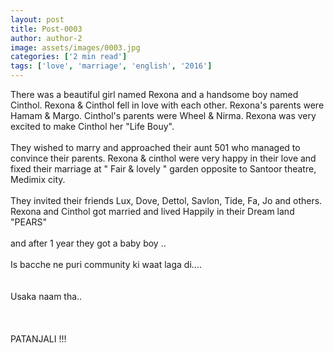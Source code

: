 ```yaml
---
layout: post
title: Post-0003
author: author-2
image: assets/images/0003.jpg
categories: ['2 min read']
tags: ['love', 'marriage', 'english', '2016']
---
```

There was a beautiful girl named Rexona and a handsome boy named Cinthol. Rexona & Cinthol fell in love with each other. Rexona's  parents were Hamam & Margo. Cinthol's parents were Wheel & Nirma. Rexona was very excited to make Cinthol her "Life Bouy".  <br>
   <br>
 They wished to marry and approached  their aunt 501 who managed to convince their parents. Rexona & cinthol were very happy in their  love and fixed their marriage at " Fair & lovely " garden opposite to Santoor theatre, Medimix city.  <br>
   <br>
 They invited their friends Lux, Dove, Dettol, Savlon, Tide, Fa, Jo and others. Rexona and Cinthol got married and lived Happily in their Dream land "PEARS"  <br>
   <br>
 and after 1 year they got a baby boy ..  <br>
   <br>
 Is bacche ne puri community ki waat laga di....  <br>
   <br>
   <br>
 Usaka naam tha..  <br>
   <br>
   <br>
   <br>
 PATANJALI !!!